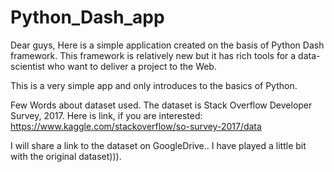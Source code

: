 # Python_Dash_app

Dear guys,
Here is a simple application created on the basis of Python Dash framework. This framework is relatively new but it has rich tools 
for a data-scientist who want to deliver a project to the Web. 

This is a very simple app and only introduces to the basics of Python.

Few Words about dataset used. The dataset is Stack Overflow Developer Survey, 2017. Here is link, if you are interested: https://www.kaggle.com/stackoverflow/so-survey-2017/data

I will share a link to the dataset on GoogleDrive.. I have played a little bit with the original dataset))).
